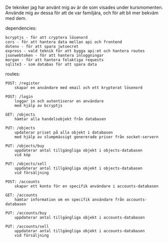 De tekniker jag har använt mig av är de som visades under kursmomenten.
Använde mig av dessa för att de var familjära, och för att bli mer bekväm med dem.


dependencies:

    bcryptjs - för att cryptera lösenord
    cors - för att hantera data mellan api och frontend
    dotenv - för att spara jwtsecret
    express - vald teknik för att bygga api:et och hantera routes
    jsonwebtoken - för att hantera inloggningar
    morgan - för att hantera felaktiga requests
    sqlite3 - som databas för att spara data

routes:

    POST: /register
        skapar en användare med email och ett krypterat lösenord

    POST: /login
        loggar in och autentiserar en användare
        med hjälp av bcryptjs

    GET: /objects
        hämtar alla handelsobjekt från databasen

    PUT: /objects
        updaterar priset på alla objekt i databasen
        med hjälp av slumpmässigt genererade priser från socket-servern

    PUT: /objects/buy
        uppdaterar antal tillgängliga objekt i objects-databasen
        vid köp

    PUT: /objects/sell
        uppdaterar antal tillgängliga objekt i objects-databasen
        vid försäljning

    POST: /accounts
        skapar ett konto för en specifik användare i accounts-databasen

    GET: /accounts
        hämtar information om en specifik användare från accounts-databasen

    PUT: /accounts/buy
        uppdaterar antal tillgängliga objekt i accounts-databasen

    PUT: /accounts/sell
        uppdaterar antal tillgängliga objekt i accounts-databasen
        vid försäljning